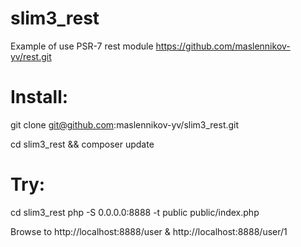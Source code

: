 # slim3_rest
Example of use PSR-7 rest module https://github.com/maslennikov-yv/rest.git

# Install:

git clone git@github.com:maslennikov-yv/slim3_rest.git

cd slim3_rest && composer update

# Try:

cd slim3_rest
php -S 0.0.0.0:8888 -t public public/index.php

Browse to http://localhost:8888/user & http://localhost:8888/user/1 
